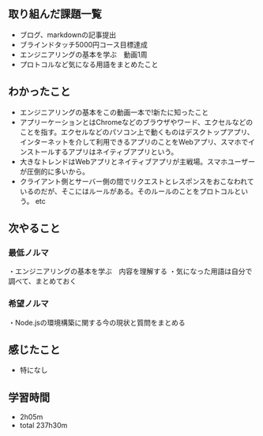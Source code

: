 ## 取り組んだ課題一覧
- ブログ、markdownの記事提出
- ブラインドタッチ5000円コース目標達成
- エンジニアリングの基本を学ぶ　動画1周
- プロトコルなど気になる用語をまとめたこと
## わかったこと
- エンジニアリングの基本をこの動画一本で!新たに知ったこと
- アプリーケーションとはChromeなどのブラウザやワード、エクセルなどのことを指す。エクセルなどのパソコン上で動くものはデスクトップアプリ、インターネットを介して利用できるアプリのことをWebアプリ、スマホでインストールするアプリはネイティブアプリという。
- 大きなトレンドはWebアプリとネイティブアプリが主戦場。スマホユーザーが圧倒的に多いから。
- クライアント側とサーバー側の間でリクエストとレスポンスをおこなわれているのだが、そこにはルールがある。そのルールのことをプロトコルという。
  etc
## 次やること
### 最低ノルマ
・エンジニアリングの基本を学ぶ　内容を理解する
・気になった用語は自分で調べて、まとめておく
### 希望ノルマ
・Node.jsの環境構築に関する今の現状と質問をまとめる
## 感じたこと
- 特になし
## 学習時間
- 2h05m
- total 237h30m
